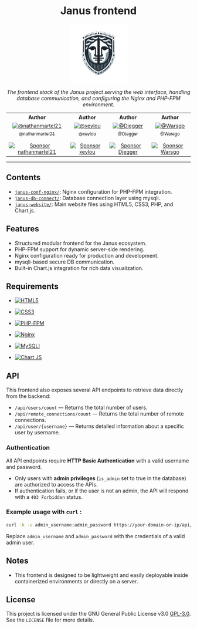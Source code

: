 <a id="readme-top"></a> 

<h1><center>Janus frontend</center></h1>

<div align="center">
  <a href="https://github.com/janus-bastion">
    <img src="https://github.com/janus-bastion/janus-frontend/blob/main/janus-website/janus-logo.png" alt="Janus Bastion Logo" width="160" height="160" />
  </a>

  <p><em>The frontend stack of the Janus project serving the web interface, handling database communication, and configuring the Nginx and PHP-FPM environment.
</em></p>

  <table align="center">
    <tr>
      <th>Author</th>
      <th>Author</th>
      <th>Author</th>
      <th>Author</th>
    </tr>
    <tr>
      <td align="center">
        <a href="https://github.com/nathanmartel21">
          <img src="https://github.com/nathanmartel21.png?size=115" width="115" alt="@nathanmartel21" /><br />
          <sub>@nathanmartel21</sub>
        </a>
        <br /><br />
        <a href="https://github.com/sponsors/nathanmartel21">
          <img src="https://img.shields.io/badge/sponsor-30363D?style=for-the-badge&logo=GitHub-Sponsors&logoColor=white" alt="Sponsor nathanmartel21" />
        </a>
      </td>
      <td align="center">
        <a href="https://github.com/xeylou">
          <img src="https://github.com/xeylou.png?size=115" width="115" alt="@xeylou" /><br />
          <sub>@xeylou</sub>
        </a>
        <br /><br />
        <a href="https://github.com/sponsors/xeylou">
          <img src="https://img.shields.io/badge/sponsor-30363D?style=for-the-badge&logo=GitHub-Sponsors&logoColor=white" alt="Sponsor xeylou" />
        </a>
      </td>
      <td align="center">
        <a href="https://github.com/Djegger">
          <img src="https://github.com/Djegger.png?size=115" width="115" alt="@Djegger" /><br />
          <sub>@Djegger</sub>
        </a>
        <br /><br />
        <a href="https://github.com/sponsors/Djegger">
          <img src="https://img.shields.io/badge/sponsor-30363D?style=for-the-badge&logo=GitHub-Sponsors&logoColor=white" alt="Sponsor Djegger" />
        </a>
      </td>
      <td align="center">
        <a href="https://github.com/Warsgo">
          <img src="https://github.com/Warsgo.png?size=115" width="115" alt="@Warsgo" /><br />
          <sub>@Warsgo</sub>
        </a>
        <br /><br />
        <a href="https://github.com/sponsors/Warsgo">
          <img src="https://img.shields.io/badge/sponsor-30363D?style=for-the-badge&logo=GitHub-Sponsors&logoColor=white" alt="Sponsor Warsgo" />
        </a>
      </td>
    </tr>
  </table>
</div>

---

## Contents

- [`janus-conf-nginx/`](./janus-conf-nginx/): Nginx configuration for PHP-FPM integration.
- [`janus-db-connect/`](./janus-db-connect/): Database connection layer using mysqli.
- [`janus-website/`](./janus-website/): Main website files using HTML5, CSS3, PHP, and Chart.js.


## Features

- Structured modular frontend for the Janus ecosystem.
- PHP-FPM support for dynamic server-side rendering.
- Nginx configuration ready for production and development.
- mysqli-based secure DB communication.
- Built-in Chart.js integration for rich data visualization.

## Requirements

- [![HTML5](https://img.shields.io/badge/HTML5-E34F26?style=for-the-badge&logo=html5&logoColor=white)](https://developer.mozilla.org/fr/docs/Web/HTML)

- [![CSS3](https://img.shields.io/badge/CSS3-1572B6.svg?style=for-the-badge&logo=CSS3&logoColor=white)](https://developer.mozilla.org/fr/docs/Web/CSS)

- [![PHP-FPM](https://img.shields.io/badge/PHP-777BB4?style=for-the-badge&logo=php&logoColor=white)](https://www.php.net)

- [![Nginx](https://img.shields.io/badge/Nginx-009639?style=for-the-badge&logo=nginx&logoColor=white)](https://nginx.org)

- [![MySQLI](https://img.shields.io/badge/MySQL-005C84?style=for-the-badge&logo=mysql&logoColor=white)](https://www.php.net/manual/fr/book.mysqli.php)  

- [![Chart JS](https://img.shields.io/badge/Chart%20js-FF6384?style=for-the-badge&logo=chartdotjs&logoColor=white)](https://www.chartjs.org/)  

## API

This frontend also exposes several API endpoints to retrieve data directly from the backend:

- `/api/users/count` — Returns the total number of users.
- `/api/remote_connections/count` — Returns the total number of remote connections.
- `/api/user/{username}` — Returns detailed information about a specific user by username.

### Authentication

All API endpoints require **HTTP Basic Authentication** with a valid username and password.

- Only users with **admin privileges** (`is_admin` set to true in the database) are authorized to access the APIs.
- If authentication fails, or if the user is not an admin, the API will respond with a `403 Forbidden` status.

### Example usage with `curl` :

```bash
curl -k -u admin_username:admin_password https://your-domain-or-ip/api/users/count
```

Replace `admin_username` and `admin_password` with the credentials of a valid admin user.

## Notes

- This frontend is designed to be lightweight and easily deployable inside containerized environments or directly on a server.

## License

This project is licensed under the GNU General Public License v3.0 [GPL-3.0](https://github.com/janus-bastion/.github/blob/main/LICENSE).  
See the `LICENSE` file for more details.

